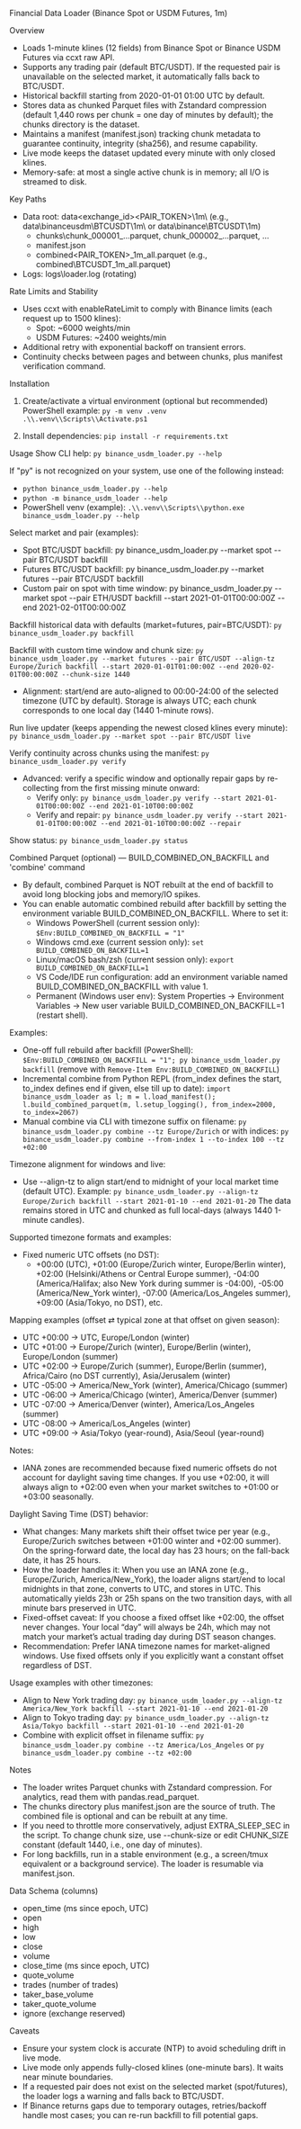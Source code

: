 Financial Data Loader (Binance Spot or USDM Futures, 1m)

Overview
- Loads 1-minute klines (12 fields) from Binance Spot or Binance USDM Futures via ccxt raw API.
- Supports any trading pair (default BTC/USDT). If the requested pair is unavailable on the selected market, it automatically falls back to BTC/USDT.
- Historical backfill starting from 2020-01-01 01:00 UTC by default.
- Stores data as chunked Parquet files with Zstandard compression (default 1,440 rows per chunk = one day of minutes by default); the chunks directory is the dataset.
- Maintains a manifest (manifest.json) tracking chunk metadata to guarantee continuity, integrity (sha256), and resume capability.
- Live mode keeps the dataset updated every minute with only closed klines.
- Memory-safe: at most a single active chunk is in memory; all I/O is streamed to disk.

Key Paths
- Data root: data\<exchange_id>\<PAIR_TOKEN>\1m\ (e.g., data\binanceusdm\BTCUSDT\1m\ or data\binance\BTCUSDT\1m\)
  - chunks\chunk_000001_...parquet, chunk_000002_...parquet, ...
  - manifest.json
  - combined\<PAIR_TOKEN>_1m_all.parquet (e.g., combined\BTCUSDT_1m_all.parquet)
- Logs: logs\loader.log (rotating)

Rate Limits and Stability
- Uses ccxt with enableRateLimit to comply with Binance limits (each request up to 1500 klines):
  - Spot: ~6000 weights/min
  - USDM Futures: ~2400 weights/min
- Additional retry with exponential backoff on transient errors.
- Continuity checks between pages and between chunks, plus manifest verification command.

Installation
1) Create/activate a virtual environment (optional but recommended)
   PowerShell example:
   `py -m venv .venv`
   `.\\.venv\\Scripts\\Activate.ps1`

2) Install dependencies:
   `pip install -r requirements.txt`

Usage
Show CLI help:
`py binance_usdm_loader.py --help`

If "py" is not recognized on your system, use one of the following instead:
- `python binance_usdm_loader.py --help`
- `python -m binance_usdm_loader --help`
- PowerShell venv (example): `.\\.venv\\Scripts\\python.exe binance_usdm_loader.py --help`

Select market and pair (examples):
- Spot BTC/USDT backfill: py binance_usdm_loader.py --market spot --pair BTC/USDT backfill
- Futures BTC/USDT backfill: py binance_usdm_loader.py --market futures --pair BTC/USDT backfill
- Custom pair on spot with time window: py binance_usdm_loader.py --market spot --pair ETH/USDT backfill --start 2021-01-01T00:00:00Z --end 2021-02-01T00:00:00Z

Backfill historical data with defaults (market=futures, pair=BTC/USDT):
`py binance_usdm_loader.py backfill`

Backfill with custom time window and chunk size:
`py binance_usdm_loader.py --market futures --pair BTC/USDT --align-tz Europe/Zurich backfill --start 2020-01-01T01:00:00Z --end 2020-02-01T00:00:00Z --chunk-size 1440`
- Alignment: start/end are auto-aligned to 00:00-24:00 of the selected timezone (UTC by default). Storage is always UTC; each chunk corresponds to one local day (1440 1-minute rows).

Run live updater (keeps appending the newest closed klines every minute):
`py binance_usdm_loader.py --market spot --pair BTC/USDT live`

Verify continuity across chunks using the manifest:
`py binance_usdm_loader.py verify`
- Advanced: verify a specific window and optionally repair gaps by re-collecting from the first missing minute onward:
  - Verify only: `py binance_usdm_loader.py verify --start 2021-01-01T00:00:00Z --end 2021-01-10T00:00:00Z`
  - Verify and repair: `py binance_usdm_loader.py verify --start 2021-01-01T00:00:00Z --end 2021-01-10T00:00:00Z --repair`

Show status:
`py binance_usdm_loader.py status`

Combined Parquet (optional) — BUILD_COMBINED_ON_BACKFILL and 'combine' command
- By default, combined Parquet is NOT rebuilt at the end of backfill to avoid long blocking jobs and memory/IO spikes.
- You can enable automatic combined rebuild after backfill by setting the environment variable BUILD_COMBINED_ON_BACKFILL.
  Where to set it:
  - Windows PowerShell (current session only): `$Env:BUILD_COMBINED_ON_BACKFILL = "1"`
  - Windows cmd.exe (current session only): `set BUILD_COMBINED_ON_BACKFILL=1`
  - Linux/macOS bash/zsh (current session only): `export BUILD_COMBINED_ON_BACKFILL=1`
  - VS Code/IDE run configuration: add an environment variable named BUILD_COMBINED_ON_BACKFILL with value 1.
  - Permanent (Windows user env): System Properties -> Environment Variables -> New user variable BUILD_COMBINED_ON_BACKFILL=1 (restart shell).

Examples:
- One-off full rebuild after backfill (PowerShell):
  `$Env:BUILD_COMBINED_ON_BACKFILL = "1"; py binance_usdm_loader.py backfill`
  (remove with `Remove-Item Env:BUILD_COMBINED_ON_BACKFILL`)
- Incremental combine from Python REPL (from_index defines the start, to_index defines end if given, else till up to date):
  `import binance_usdm_loader as l; m = l.load_manifest(); l.build_combined_parquet(m, l.setup_logging(), from_index=2000, to_index=2067)`
- Manual combine via CLI with timezone suffix on filename:
  `py binance_usdm_loader.py combine --tz Europe/Zurich`
  or with indices: `py binance_usdm_loader.py combine --from-index 1 --to-index 100 --tz +02:00`

Timezone alignment for windows and live:
- Use --align-tz to align start/end to midnight of your local market time (default UTC). Example:
  `py binance_usdm_loader.py --align-tz Europe/Zurich backfill --start 2021-01-10 --end 2021-01-20`
  The data remains stored in UTC and chunked as full local-days (always 1440 1-minute candles).

Supported timezone formats and examples:
- Fixed numeric UTC offsets (no DST):
  - +00:00 (UTC), +01:00 (Europe/Zurich winter, Europe/Berlin winter), +02:00 (Helsinki/Athens or Central Europe summer),
    -04:00 (America/Halifax; also New York during summer is -04:00),
    -05:00 (America/New_York winter), -07:00 (America/Los_Angeles summer), +09:00 (Asia/Tokyo, no DST), etc.

Mapping examples (offset ⇄ typical zone at that offset on given season):
- UTC +00:00 → UTC, Europe/London (winter)
- UTC +01:00 → Europe/Zurich (winter), Europe/Berlin (winter), Europe/London (summer)
- UTC +02:00 → Europe/Zurich (summer), Europe/Berlin (summer), Africa/Cairo (no DST currently), Asia/Jerusalem (winter)
- UTC -05:00 → America/New_York (winter), America/Chicago (summer)
- UTC -06:00 → America/Chicago (winter), America/Denver (summer)
- UTC -07:00 → America/Denver (winter), America/Los_Angeles (summer)
- UTC -08:00 → America/Los_Angeles (winter)
- UTC +09:00 → Asia/Tokyo (year-round), Asia/Seoul (year-round)

Notes:
- IANA zones are recommended because fixed numeric offsets do not account for daylight saving time changes. If you use +02:00, it will always align to +02:00 even when your market switches to +01:00 or +03:00 seasonally.

Daylight Saving Time (DST) behavior:
- What changes: Many markets shift their offset twice per year (e.g., Europe/Zurich switches between +01:00 winter and +02:00 summer). On the spring-forward date, the local day has 23 hours; on the fall-back date, it has 25 hours.
- How the loader handles it: When you use an IANA zone (e.g., Europe/Zurich, America/New_York), the loader aligns start/end to local midnights in that zone, converts to UTC, and stores in UTC. This automatically yields 23h or 25h spans on the two transition days, with all minute bars preserved in UTC.
- Fixed-offset caveat: If you choose a fixed offset like +02:00, the offset never changes. Your local “day” will always be 24h, which may not match your market’s actual trading day during DST season changes.
- Recommendation: Prefer IANA timezone names for market-aligned windows. Use fixed offsets only if you explicitly want a constant offset regardless of DST.

Usage examples with other timezones:
- Align to New York trading day:
  `py binance_usdm_loader.py --align-tz America/New_York backfill --start 2021-01-10 --end 2021-01-20`
- Align to Tokyo trading day:
  `py binance_usdm_loader.py --align-tz Asia/Tokyo backfill --start 2021-01-10 --end 2021-01-20`
- Combine with explicit offset in filename suffix:
  `py binance_usdm_loader.py combine --tz America/Los_Angeles`
  or
  `py binance_usdm_loader.py combine --tz +02:00`

Notes
- The loader writes Parquet chunks with Zstandard compression. For analytics, read them with pandas.read_parquet.
- The chunks directory plus manifest.json are the source of truth. The combined file is optional and can be rebuilt at any time.
- If you need to throttle more conservatively, adjust EXTRA_SLEEP_SEC in the script. To change chunk size, use --chunk-size or edit CHUNK_SIZE constant (default 1440, i.e., one day of minutes).
- For long backfills, run in a stable environment (e.g., a screen/tmux equivalent or a background service). The loader is resumable via manifest.json.

Data Schema (columns)
- open_time (ms since epoch, UTC)
- open
- high
- low
- close
- volume
- close_time (ms since epoch, UTC)
- quote_volume
- trades (number of trades)
- taker_base_volume
- taker_quote_volume
- ignore (exchange reserved)

Caveats
- Ensure your system clock is accurate (NTP) to avoid scheduling drift in live mode.
- Live mode only appends fully-closed klines (one-minute bars). It waits near minute boundaries.
- If a requested pair does not exist on the selected market (spot/futures), the loader logs a warning and falls back to BTC/USDT.
- If Binance returns gaps due to temporary outages, retries/backoff handle most cases; you can re-run backfill to fill potential gaps.
